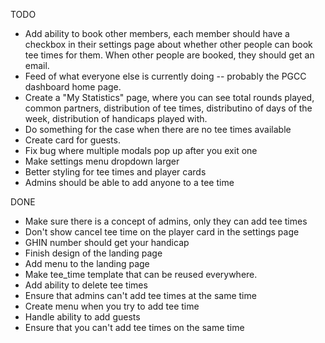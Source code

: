 TODO

- Add ability to book other members, each member should have a checkbox in their settings page about whether other people can book tee times for them. When other people are booked, they should get an email.
- Feed of what everyone else is currently doing -- probably the PGCC dashboard home page.
- Create a "My Statistics" page, where you can see total rounds played, common partners, distribution of tee times, distributino of days of the week, distribution of handicaps played with.
- Do something for the case when there are no tee times available
- Create card for guests.
- Fix bug where multiple modals pop up after you exit one
- Make settings menu dropdown larger
- Better styling for tee times and player cards
- Admins should be able to add anyone to a tee time

DONE

- Make sure there is a concept of admins, only they can add tee times
- Don't show cancel tee time on the player card in the settings page
- GHIN number should get your handicap
- Finish design of the landing page
- Add menu to the landing page
- Make tee_time template that can be reused everywhere.
- Add ability to delete tee times
- Ensure that admins can't add tee times at the same time
- Create menu when you try to add tee time
- Handle ability to add guests
- Ensure that you can't add tee times on the same time
